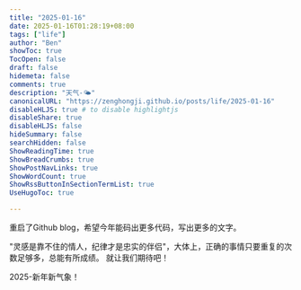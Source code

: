 ```yaml
---
title: "2025-01-16"
date: 2025-01-16T01:28:19+08:00
tags: ["life"]
author: "Ben"
showToc: true
TocOpen: false
draft: false
hidemeta: false
comments: true
description: "天气-🌤"
canonicalURL: "https://zenghongji.github.io/posts/life/2025-01-16"
disableHLJS: true # to disable highlightjs
disableShare: true
disableHLJS: false
hideSummary: false
searchHidden: false
ShowReadingTime: true
ShowBreadCrumbs: true
ShowPostNavLinks: true
ShowWordCount: true
ShowRssButtonInSectionTermList: true
UseHugoToc: true

---
```

重启了Github blog，希望今年能码出更多代码，写出更多的文字。

"灵感是靠不住的情人，纪律才是忠实的伴侣"，大体上，正确的事情只要重复的次数足够多，总能有所成绩。
就让我们期待吧！

2025-新年新气象！